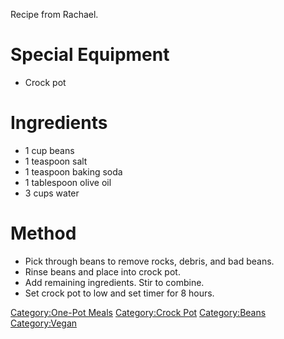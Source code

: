 Recipe from Rachael.

# Special Equipment

-   Crock pot

# Ingredients

-   1 cup beans
-   1 teaspoon salt
-   1 teaspoon baking soda
-   1 tablespoon olive oil
-   3 cups water

# Method

-   Pick through beans to remove rocks, debris, and bad beans.
-   Rinse beans and place into crock pot.
-   Add remaining ingredients. Stir to combine.
-   Set crock pot to low and set timer for 8 hours.

[Category:One-Pot Meals](Category:One-Pot_Meals "wikilink")
[Category:Crock Pot](Category:Crock_Pot "wikilink")
[Category:Beans](Category:Beans "wikilink")
[Category:Vegan](Category:Vegan "wikilink")